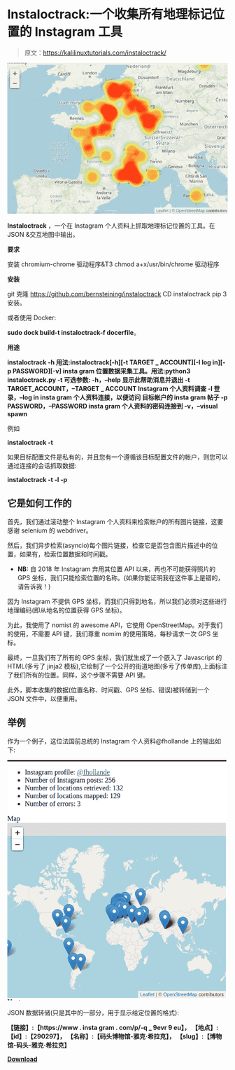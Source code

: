 # Instaloctrack:一个收集所有地理标记位置的 Instagram 工具

> 原文：<https://kalilinuxtutorials.com/instaloctrack/>

[![](img//5721dc1de2890e94197bfca9a5271ac9.png)](https://blogger.googleusercontent.com/img/a/AVvXsEjIA8BIze478QcpXJ4BMBw09oLgs1WUliKtvMlIHh8cN_Q2jLuOtfQCQ3rexjWLlM_zZ35xhla1isX-XlButUzMq4SJ4udnKyAEf-jweFVO3JeTSB2zWqZnRsJZ88HYKkZK0TdKm6Wq8Ks4JWcWp34lrjWt-llnXaO5sr0jh39ESFCEqUTfp0TmnKJV=s728)

**Instaloctrack** ，一个在 Instagram 个人资料上抓取地理标记位置的工具。在 JSON &交互地图中输出。

**要求**

安装 chromium-chrome 驱动程序&T3 chmod a+x/usr/bin/chrome 驱动程序

**安装**

git 克隆 https://github.com/bernsteining/instaloctrack
CD instaloctrack
pip 3 安装。

或者使用 Docker:

**sudo dock build-t instaloctrack-f docerfile**。

**用途**

**instaloctrack -h
用法:instaloctrack[-h][-t TARGET _ ACCOUNT][-l log in][-p PASSWORD][-v]
insta gram 位置数据采集工具。用法:python3 instaloctrack.py -t
可选参数:
-h，–help 显示此帮助消息并退出
-t TARGET_ACCOUNT，–TARGET _ ACCOUNT
Instagram 个人资料调查
-l 登录，–log in
insta gram 个人资料连接，以便访问
目标帐户的 insta gram 帖子
-p PASSWORD，–PASSWORD
insta gram 个人资料的密码连接到
-v，–visual spawn**

例如

**instaloctrack -t**

如果目标配置文件是私有的，并且您有一个遵循该目标配置文件的帐户，则您可以通过连接的会话抓取数据:

**instaloctrack -t -l -p**

## 它是如何工作的

首先，我们通过滚动整个 Instagram 个人资料来检索帐户的所有图片链接，这要感谢 selenium 的 webdriver。

然后，我们异步检索(asyncio)每个图片链接，检查它是否包含图片描述中的位置，如果有，检索位置数据和时间戳。

*   **NB:** 自 2018 年 Instagram 弃用其位置 API 以来，再也不可能获得照片的 GPS 坐标，我们只能检索位置的名称。(如果你能证明我在这件事上是错的，请告诉我！)

因为 Instagram 不提供 GPS 坐标，而我们只得到地名，所以我们必须对这些进行地理编码(即从地名的位置获得 GPS 坐标)。

为此，我使用了 nomist 的 awesome API，它使用 OpenStreetMap。对于我们的使用，不需要 API 键，我们尊重 nomim 的使用策略，每秒请求一次 GPS 坐标。

最终，一旦我们有了所有的 GPS 坐标，我们就生成了一个嵌入了 Javascript 的 HTML(多亏了 jinja2 模板),它绘制了一个公开的街道地图(多亏了传单库),上面标注了我们所有的位置。同样，这个步骤不需要 API 键。

此外，脚本收集的数据(位置名称、时间戳、GPS 坐标、错误)被转储到一个 JSON 文件中，以便重用。

## 举例

作为一个例子，这位法国前总统的 Instagram 个人资料@fhollande 上的输出如下:

![](img//49bf9753d5e0fff13b0d7c9e8d2bff40.png)

JSON 数据转储(只是其中的一部分，用于显示给定位置的格式):

 **【链接】:【https://www . insta gram . com/p/-q _ 9evr 9 eu】，
【地点】:
【id】:【290297】，
【名称】:【码头博物馆-雅克·希拉克】，
【slug】:【博物馆-码头-雅克·希拉克】**

[**Download**](https://github.com/bernsteining/instaloctrack)